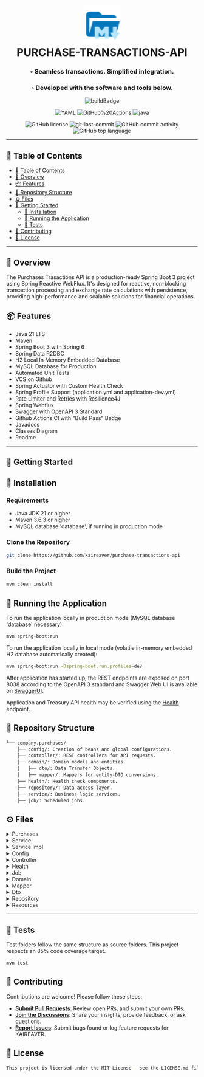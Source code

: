 <div align="center">
<h1 align="center">
<img src="https://raw.githubusercontent.com/PKief/vscode-material-icon-theme/ec559a9f6bfd399b82bb44393651661b08aaf7ba/icons/folder-markdown-open.svg" width="100" />
<br>PURCHASE-TRANSACTIONS-API</h1>
<h3>◦ Seamless transactions. Simplified integration.</h3>
<h3>◦ Developed with the software and tools below.</h3>
    
<img src="https://github.com/kaireaver/purchase-transactions-api/actions/workflows/maven.yml/badge.svg" alt="buildBadge" />
<p align="center">
<img src="https://img.shields.io/badge/YAML-CB171E.svg?style=flat-square&logo=YAML&logoColor=white" alt="YAML" />
<img src="https://img.shields.io/badge/GitHub%20Actions-2088FF.svg?style=flat-square&logo=GitHub-Actions&logoColor=white" alt="GitHub%20Actions" />
<img src="https://img.shields.io/badge/java-%23ED8B00.svg?style=flat-square&logo=openjdk&logoColor=white" alt="java" />
</p>
<img src="https://img.shields.io/github/license/kaireaver/purchase-transactions-api?style=flat-square&color=5D6D7E" alt="GitHub license" />
<img src="https://img.shields.io/github/last-commit/kaireaver/purchase-transactions-api?style=flat-square&color=5D6D7E" alt="git-last-commit" />
<img src="https://img.shields.io/github/commit-activity/m/kaireaver/purchase-transactions-api?style=flat-square&color=5D6D7E" alt="GitHub commit activity" />
<img src="https://img.shields.io/github/languages/top/kaireaver/purchase-transactions-api?style=flat-square&color=5D6D7E" alt="GitHub top language" />
</div>

---

## 📖 Table of Contents
- [📖 Table of Contents](#-table-of-contents)
- [📍 Overview](#-overview)
- [📦 Features](#-features)
- [📂 Repository Structure](#-repository-structure)
- [⚙️ Files](#-files)
- [🚀 Getting Started](#-getting-started)
    - [🔧 Installation](#-installation)
    - [🤖 Running the Application](#-running-the-application)
    - [🧪 Tests](#-tests)
- [🤝 Contributing](#-contributing)
- [📄 License](#-license)

---

## 📍 Overview

The Purchases Trasactions API  is a production-ready Spring Boot 3 project using Spring Reactive WebFlux. It's designed for reactive, non-blocking transaction processing and exchange rate calculations with persistence, providing high-performance and scalable solutions for financial operations.

## 📦 Features

- Java 21 LTS
- Maven
- Spring Boot 3 with Spring 6
- Spring Data R2DBC
- H2 Local In Memory Embedded Database
- MySQL Database for Production
- Automated Unit Tests
- VCS on Github
- Spring Actuator with Custom Health Check 
- Spring Profile Support (application.yml and application-dev.yml)
- Rate Limiter and Retries with Resilience4J
- Spring Webflux
- Swagger with OpenAPI 3 Standard
- Github Actions CI with "Build Pass" Badge
- Javadocs
- Classes Diagram
- Readme
---
## 🚀 Getting Started

## 🔧 Installation

### Requirements

- Java JDK 21 or higher
- Maven 3.6.3 or higher
- MySQL database 'database', if running in production mode

### Clone the Repository

```bash
git clone https://github.com/kaireaver/purchase-transactions-api
```

### Build the Project
```bash
mvn clean install
```

## 🤖 Running the Application
To run the application locally in production mode (MySQL database 'database' necessary):
```bash
mvn spring-boot:run
```
To run the application locally in local mode (volatile in-memory embedded H2 database automatically created):
```bash
mvn spring-boot:run -Dspring-boot.run.profiles=dev
```

After application has started up, the REST endpoints are exposed on port 8038 according to the OpenAPI 3 standard and Swagger Web UI
is available on [SwaggerUI](http://localhost:8038/webjars/swagger-ui/index.html).

Application and Treasury API health may be verified using the [Health](http://localhost:8038/health) endpoint.

## 📂 Repository Structure

```sh
└── company.purchases/
    ├── config/: Creation of beans and global configurations.
    ├── controller/: REST controllers for API requests.
    ├── domain/: Domain models and entities.
    │   ├── dto/: Data Transfer Objects.
    │   ├── mapper/: Mappers for entity-DTO conversions.
    ├── health/: Health check components.
    ├── repository/: Data access layer.
    ├── service/: Business logic services.
    ├── job/: Scheduled jobs.
```

## ⚙️ Files

<details closed><summary>Purchases</summary>

| File                                                                                                                                                    | Summary                                                                                                                                                                                                                                                                                         |
| ---                                                                                                                                                     | ---                                                                                                                                                                                                                                                                                             |
| [PurchasesApplication.java](https://github.com/kaireaver/purchase-transactions-api/blob/main/src/main/java/company/purchases/PurchasesApplication.java) | The code represents the main class of a purchase transactions API. It is a Spring Boot application that enables scheduling and uses WebFlux for reactive web programming. The code also scans for configuration properties and starts the application using the SpringApplication.run() method. |

</details>

<details closed><summary>Service</summary>

| File                                                                                                                                                          | Summary                                                                                                                                                                                                                                                                                                                                                                                                     |
| ---                                                                                                                                                           | ---                                                                                                                                                                                                                                                                                                                                                                                                         |
| [ExchangeRateService.java](https://github.com/kaireaver/purchase-transactions-api/blob/main/src/main/java/company/purchases/service/ExchangeRateService.java) | The code represents an interface called ExchangeRateService in the company.purchases.service package. It has a single method called updateExchangeRates() that is responsible for updating exchange rates.                                                                                                                                                                                                  |
| [TransactionService.java](https://github.com/kaireaver/purchase-transactions-api/blob/main/src/main/java/company/purchases/service/TransactionService.java)   | The code defines an interface called TransactionService, which specifies the core functionalities for managing purchase transactions. These functionalities include retrieving a transaction with a converted amount, retrieving a transaction by its ID, saving a transaction, and finding all transactions. The interface uses reactive programming with Mono and Flux to handle asynchronous operations. |

</details>

<details closed><summary>Service Impl</summary>

| File                                                                                                                                                                               | Summary                                                                                                                                                                                                                                                                                                                                                                                                                                                                                                                                                                                                                                                                                                                                                                                                                                                                                                                                                                                                                                                                                                                                                                                                                                                                                                                                                             |
| ---                                                                                                                                                                                | ---                                                                                                                                                                                                                                                                                                                                                                                                                                                                                                                                                                                                                                                                                                                                                                                                                                                                                                                                                                                                                                                                                                                                                                                                                                                                                                                                                                 |
| [TransactionServiceImpl.java](https://github.com/kaireaver/purchase-transactions-api/blob/main/src/main/java/company/purchases/service/impl/TransactionServiceImpl.java)           | The code is an implementation of the TransactionService interface. It provides methods for retrieving, saving, and converting transactions. The getTransactionWithConvertedAmount method retrieves a transaction by ID and converts its amount to a specified target currency based on exchange rates. The getTransactionById method retrieves a transaction by ID. The save method saves a new transaction and rounds its amount. The findAll method fetches all transactions. The code also includes logging for debugging and error handling.                                                                                                                                                                                                                                                                                                                                                                                                                                                                                                                                                                                                                                                                                                                                                                                                                    |
| [ExchangeRateServiceImpl.java](https://github.com/kaireaver/purchase-transactions-api/blob/main/src/main/java/company/purchases/service/impl/ExchangeRateServiceImpl.java)         | The code is an implementation of the ExchangeRateService interface. It provides a method called "updateExchangeRates" which retrieves the latest exchange rates from an API, saves them to a repository, and handles any errors that occur during the process. The method uses resilience4j libraries to handle circuit breaking, rate limiting, and retrying. The exchange rates are retrieved using a WebClient and are processed asynchronously using reactive programming with Reactor. The method logs the progress and status of the update process.                                                                                                                                                                                                                                                                                                                                                                                                                                                                                                                                                                                                                                                                                                                                                                                                          |
| [ExchangeRateServiceImplTest.java](https://github.com/kaireaver/purchase-transactions-api/blob/main/src/test/java/company/purchases/service/impl/ExchangeRateServiceImplTest.java) | The code is a test class `ExchangeRateServiceImplTest` that contains several test methods for the `ExchangeRateServiceImpl` class. The first test method `retrieveLatestRecordDateAndStartFromNextDayTest` verifies that the `updateExchangeRates` method retrieves the latest record date from the `ExchangeRateRepository` and starts from the next day if records exist.The second test method `startFromTenYearsAgoIfNoRecordsExistTest` verifies that if no records exist, the `updateExchangeRates` method starts from 10 years ago.The third test method `retrieveExchangeRatesFromApiUsingWebClientTest` verifies that the `updateExchangeRates` method retrieves exchange rates from the API using `WebClient`.The fourth test method `test_exchangeRateRepositoryReturnsEmptyMonoTest` verifies that if the `ExchangeRateRepository` returns an empty `Mono`, the `updateExchangeRates` method still executes without errors.The fifth test method `webClientReturnsEmptyMonoTest` verifies that if the `WebClient` returns an empty `Mono`, the `updateExchangeRates` method still executes without errors.The sixth test method `webClientReturnsExchangeRateResponseWithEmptyDataListTest` verifies that if the `WebClient` returns an `ExchangeRateResponse` with an empty data list, the `updateExchangeRates` method still executes without errors. |
| [TransactionServiceImplTest.java](https://github.com/kaireaver/purchase-transactions-api/blob/main/src/test/java/company/purchases/service/impl/TransactionServiceImplTest.java)   | The code includes a test class named TransactionServiceImplTest, which contains several test methods. These test methods validate the functionalities of a TransactionServiceImpl class, which implements a service for handling transactions. The test methods cover different scenarios, such as retrieving a transaction with a converted amount, retrieving a transaction by its ID, saving a transaction, rounding the amount of a transaction, and retrieving all transactions from a repository. The test methods use mocking with the help of Mockito to simulate interactions with the repository and mapper dependencies of the TransactionServiceImpl. They also use StepVerifier to verify the correctness of the results.                                                                                                                                                                                                                                                                                                                                                                                                                                                                                                                                                                                                                              |

</details>

<details closed><summary>Config</summary>

| File                                                                                                                                                                                 | Summary                                                                                                                                                                                                                                                                                                                                                                                                                                                                           |
| ---                                                                                                                                                                                  | ---                                                                                                                                                                                                                                                                                                                                                                                                                                                                               |
| [ModelMapperConfig.java](https://github.com/kaireaver/purchase-transactions-api/blob/main/src/main/java/company/purchases/config/ModelMapperConfig.java)                             | The code in the file `ModelMapperConfig.java` is a configuration class that sets up a `ModelMapper` bean for mapping objects in the `company.purchases` package. The `ModelMapper` bean is created and returned by the `modelMapper()` method, which is annotated with `@Bean`. This class is utilized within the main Java source directory of a project named `purchase-transactions-api`.                                                                                      |
| [RateLimiterConfiguration.java](https://github.com/kaireaver/purchase-transactions-api/blob/main/src/main/java/company/purchases/config/RateLimiterConfiguration.java)               | The code provides the configuration for a rate limiter in a Java application. It imports the necessary dependencies from the Resilience4j library and creates a Spring bean for the RateLimiter class. The RateLimiterConfig object is configured to limit the number of requests to 10 within a period of 1 second, with a timeout duration of 500 milliseconds. The RateLimiterRegistry is used to create and retrieve the rate limiter instance, which is named "rateLimiter". |
| [ExchangeRateWebClientConfig.java](https://github.com/kaireaver/purchase-transactions-api/blob/main/src/main/java/company/purchases/config/ExchangeRateWebClientConfig.java)         | The code defines a configuration class "ExchangeRateWebClientConfig" that creates a WebClient bean. This WebClient is used for making HTTP requests to an API. The configuration sets a buffer size and base URL for the WebClient to use.                                                                                                                                                                                                                                        |
| [ModelMapperConfigTest.java](https://github.com/kaireaver/purchase-transactions-api/blob/main/src/test/java/company/purchases/config/ModelMapperConfigTest.java)                     | The code is a test file for the ModelMapperConfig class in the company.purchases.config package. It checks that the modelMapper() method in the ModelMapperConfig class returns a non-null ModelMapper object.                                                                                                                                                                                                                                                                    |
| [ExchangeRateWebClientConfigTest.java](https://github.com/kaireaver/purchase-transactions-api/blob/main/src/test/java/company/purchases/config/ExchangeRateWebClientConfigTest.java) | The code is a test case for the class `ExchangeRateWebClientConfig` in the `company.purchases.config` package. It sets up the test environment by initializing the required dependencies using MockitoAnnotations. The `webClientBeanShouldNotBeNull` test ensures that the `webClient` bean returned by the `config.webClient()` method is not null.                                                                                                                             |

</details>

<details closed><summary>Controller</summary>

| File                                                                                                                                                                         | Summary                                                                                                                                                                                                                                                                                                                                                                                                                                                                                                                                                                                                                                                                                                                                                                         |
| ---                                                                                                                                                                          | ---                                                                                                                                                                                                                                                                                                                                                                                                                                                                                                                                                                                                                                                                                                                                                                             |
| [TransactionController.java](https://github.com/kaireaver/purchase-transactions-api/blob/main/src/main/java/company/purchases/controller/TransactionController.java)         | The code above represents a TransactionController in a purchases application. It is responsible for handling HTTP requests related to transactions. The functionalities provided by this code include:-Creating a new transaction in the database by using a POST request to the `/transactions` endpoint.-Getting all transactions from the database by using a GET request to the `/transactions` endpoint.-Getting a specific transaction by its ID and currency by using a GET request to the `/transactions/{id}` endpoint. These functionalities are implemented using reactive programming with Mono and Flux from the Reactor library. The code also includes error handling and logging mechanisms. It utilizes Resilience4j's RateLimiter for rate limiting purposes. |
| [TransactionControllerTest.java](https://github.com/kaireaver/purchase-transactions-api/blob/main/src/test/java/company/purchases/controller/TransactionControllerTest.java) | The code represents a unit test suite for the TransactionController class in a purchase transactions API.-The first test, "testGetAllTransactionsSuccessTest," validates that the "getTransactions" method returns all transactions from the database.-The second test, "testGetTransactionByIdAndCurrencySuccessTest," verifies that the "getTransactionByIdAndCurrency" method retrieves a transaction by its ID and currency, or just by its ID if no currency is provided. The tests use Mockito to mock dependencies such as TransactionService and RateLimiter. The ModelMapper class is used for object mapping, and the StepVerifier class allows for easy verification of reactive streams.                                                                            |

</details>

<details closed><summary>Health</summary>

| File                                                                                                                                                                           | Summary                                                                                                                                                                                                                                                                                                                                                                                                                                                                                                                                                              |
| ---                                                                                                                                                                            | ---                                                                                                                                                                                                                                                                                                                                                                                                                                                                                                                                                                  |
| [ExchangeRateClientHealth.java](https://github.com/kaireaver/purchase-transactions-api/blob/main/src/main/java/company/purchases/health/ExchangeRateClientHealth.java)         | The code above is the implementation of a health check for an Exchange Rate Client in a purchases application. It utilizes the Spring Boot Actuator framework to create a ReactiveHealthIndicator. The ExchangeRateClientHealth class makes a GET request to a specific API endpoint and checks the response status. If the status is OK (200), it returns an "up" status indicating the client is healthy. Otherwise, it returns a "down" status with additional details about the response status. The health check is performed asynchronously using a WebClient. |
| [ExchangeRateClientHealthTest.java](https://github.com/kaireaver/purchase-transactions-api/blob/main/src/test/java/company/purchases/health/ExchangeRateClientHealthTest.java) | Exception:                                                                                                                                                                                                                                                                                                                                                                                                                                                                                                                                                           |

</details>

<details closed><summary>Job</summary>

| File                                                                                                                                                      | Summary                                                                                                                                                                                                                                                                                                                                                                                                                                                                                                                                                                                                                                                                                                                                                                                                                                                                                                                     |
| ---                                                                                                                                                       | ---                                                                                                                                                                                                                                                                                                                                                                                                                                                                                                                                                                                                                                                                                                                                                                                                                                                                                                                         |
| [ExchangeRateJob.java](https://github.com/kaireaver/purchase-transactions-api/blob/main/src/main/java/company/purchases/job/ExchangeRateJob.java)         | The code represents a scheduled job that updates exchange rates. It is written in Java and is part of a larger project called "purchase-transactions-api". The job is triggered at a fixed rate (every 60 seconds) and calls the "updateExchangeRates()" method in the ExchangeRateService class to perform the actual update. Logging is used to track the start and completion of the job.                                                                                                                                                                                                                                                                                                                                                                                                                                                                                                                                |
| [ExchangeRateJobTest.java](https://github.com/kaireaver/purchase-transactions-api/blob/main/src/test/java/company/purchases/job/ExchangeRateJobTest.java) | The code is a test suite for the ExchangeRateJob class. It tests the functionality of the updateRates method in three scenarios:1. updateRatesCallsUpdateExchangeRatesTest: This test verifies that when the updateRates method is called, it invokes the updateExchangeRates method of an ExchangeRateService object.2. updateRatesExecutedEvery5SecondsTest: This test ensures that the updateRates method is executed every 5 seconds by using a ScheduledExecutorService. It waits for 5 seconds and then checks that the updateExchangeRates method has been called at least 5 times.3. exchangeRateJobAnnotatedWithComponentTest: This test confirms that the ExchangeRateJob class is annotated with @Component.4. updateRatesThrowsNullPointerExceptionWhenExchangeRateServiceIsNullTest: This test validates that if the ExchangeRateService object is null, the updateRates method throws a NullPointerException. |

</details>

<details closed><summary>Domain</summary>

| File                                                                                                                                                                   | Summary                                                                                                                                                                                                                                                                                                                                                                                                                                                                                                                                                                                                                                                                                                                                                                                                                                                                                                                                                                                                                                                                           |
| ---                                                                                                                                                                    | ---                                                                                                                                                                                                                                                                                                                                                                                                                                                                                                                                                                                                                                                                                                                                                                                                                                                                                                                                                                                                                                                                               |
| [ExchangeRate.java](https://github.com/kaireaver/purchase-transactions-api/blob/main/src/main/java/company/purchases/domain/ExchangeRate.java)                         | The code defines the ExchangeRate class in the purchases.domain package. It represents an exchange rate for a specific currency on a specific date. The class has attributes such as id, currency, rate, and recordDate, which are annotated to map to the corresponding columns in the "exchange_rates" table. The class also includes annotations for validation and Lombok annotations for generating getter/setter methods.                                                                                                                                                                                                                                                                                                                                                                                                                                                                                                                                                                                                                                                   |
| [ExchangeRateResponse.java](https://github.com/kaireaver/purchase-transactions-api/blob/main/src/main/java/company/purchases/domain/ExchangeRateResponse.java)         | The code is a Java class called "ExchangeRateResponse" that represents a response object for exchange rate data. It uses Lombok annotations to generate getter and setter methods as well as a data encapsulation class. The class contains a List of "ExchangeRate" objects, which represents a collection of exchange rate data.                                                                                                                                                                                                                                                                                                                                                                                                                                                                                                                                                                                                                                                                                                                                                |
| [Transaction.java](https://github.com/kaireaver/purchase-transactions-api/blob/main/src/main/java/company/purchases/domain/Transaction.java)                           | The code defines a Java class called Transaction in the package company.purchases.domain. It represents a purchase transaction with properties such as id, description, amount, and record date. The class is annotated with Lombok annotations for automatic generation of getter, setter, and constructors. It also uses Spring Data annotations for defining table and column mappings.                                                                                                                                                                                                                                                                                                                                                                                                                                                                                                                                                                                                                                                                                        |
| [ExchangeRateResponseTest.java](https://github.com/kaireaver/purchase-transactions-api/blob/main/src/test/java/company/purchases/domain/ExchangeRateResponseTest.java) | The code defines a test class for the ExchangeRateResponse class in the company.purchases.domain package. It contains several test methods that verify various functionalities of the ExchangeRateResponse class, such as creating an instance with a list of ExchangeRate objects, accessing and modifying the'data' field, serializing and deserializing the object using JSON, and creating instances with different variations of the'data' field (empty list, null, and list with null values). The test methods use JUnit assertions to validate the expected behavior of the ExchangeRateResponse class.                                                                                                                                                                                                                                                                                                                                                                                                                                                                   |
| [ExchangeRateTest.java](https://github.com/kaireaver/purchase-transactions-api/blob/main/src/test/java/company/purchases/domain/ExchangeRateTest.java)                 | This code defines a unit test class called "ExchangeRateTest" that tests the functionality of the "ExchangeRate" class in the "company.purchases.domain" package. The tests include creating an ExchangeRate object with valid input parameters, updating the ExchangeRate object, converting the ExchangeRate object to JSON format, and verifying that the ExchangeRate object cannot be created with null values.                                                                                                                                                                                                                                                                                                                                                                                                                                                                                                                                                                                                                                                              |
| [TransactionTest.java](https://github.com/kaireaver/purchase-transactions-api/blob/main/src/test/java/company/purchases/domain/TransactionTest.java)                   | This code contains a JUnit test class called TransactionTest. It tests the functionality of the Transaction class in the company.purchases.domain package. The first test, createTransactionWithValidInputValuesTest, checks if a Transaction object can be successfully created with valid input values. It asserts that the object is not null and that the values of its properties match the expected values.The second test, updateTransactionWithValidInputValuesTest, verifies that a Transaction object can be updated with valid input values. It asserts that the updated object's properties match the expected values.The third test, compareTransactionWithSameValuesTest, checks if a Transaction object can be successfully compared to another Transaction object with the same values. It asserts that the properties of both objects match.The fourth test, compareTransactionWithDifferentValuesTest, ensures that a Transaction object cannot be compared to another Transaction object with different values. It asserts that the two objects are not equal. |

</details>

<details closed><summary>Mapper</summary>

| File                                                                                                                                                                    | Summary                                                                                                                                                                                                                                                                                                                                                                                                                                                                                                           |
| ---                                                                                                                                                                     | ---                                                                                                                                                                                                                                                                                                                                                                                                                                                                                                               |
| [TransactionMapper.java](https://github.com/kaireaver/purchase-transactions-api/blob/main/src/main/java/company/purchases/domain/mapper/TransactionMapper.java)         | The code is a Java class called TransactionMapper, located in the directory src/main/java/company/purchases/domain/mapper. It is responsible for mapping between InputTransactionDTO and Transaction objects, as well as between Transaction and OutputTransactionDTO objects. It uses the ModelMapper library for the mapping operations. The class is annotated with Lombok's @RequiredArgsConstructor and Spring's @Component annotations.                                                                     |
| [TransactionMapperTest.java](https://github.com/kaireaver/purchase-transactions-api/blob/main/src/test/java/company/purchases/domain/mapper/TransactionMapperTest.java) | The code above is a JUnit test class for the TransactionMapper class. It tests the "convertToEntity" method, which converts an InputTransactionDTO object into a Transaction object. The test creates an instance of the InputTransactionDTO class, sets its properties, and then calls the convertToEntity method on a TransactionMapper object. It then asserts that the result is not null and that the properties of the converted Transaction object match the properties of the InputTransactionDTO object. |

</details>

<details closed><summary>Dto</summary>

| File                                                                                                                                                                       | Summary                                                                                                                                                                                                                                                                                                                                                                                                                                                                                                                                                                                                                                                                                |
| ---                                                                                                                                                                        | ---                                                                                                                                                                                                                                                                                                                                                                                                                                                                                                                                                                                                                                                                                    |
| [InputTransactionDTO.java](https://github.com/kaireaver/purchase-transactions-api/blob/main/src/main/java/company/purchases/domain/dto/InputTransactionDTO.java)           | The code is a Java class named InputTransactionDTO that belongs to the domain.dto package in the company.purchases.domain package. It represents a data transfer object for input transactions and includes the following fields:-description: a string field limited to a maximum length of 50 characters.-amount: a decimal field that must have a positive value.-recordDate: a LocalDate field representing the date of the transaction.                                                                                                                                                                                                                                           |
| [OutputTransactionDTO.java](https://github.com/kaireaver/purchase-transactions-api/blob/main/src/main/java/company/purchases/domain/dto/OutputTransactionDTO.java)         | The code defines a Java class called OutputTransactionDTO in the package company.purchases.domain.dto. It includes several data fields such as id, description, amount, and recordDate, along with their respective data types. The class also includes annotations for validation and lombok's @Data annotation for automatic generation of getters, setters, equals, and hashCode methods.                                                                                                                                                                                                                                                                                           |
| [OutputTransactionDTOTest.java](https://github.com/kaireaver/purchase-transactions-api/blob/main/src/test/java/company/purchases/domain/dto/OutputTransactionDTOTest.java) | The code is a test class called "OutputTransactionDTOTest" that tests the functionalities of the "OutputTransactionDTO" class in the "company.purchases.domain.dto" package. It contains several test methods that validate the instantiation of the "OutputTransactionDTO" object with valid input values, the correctness of getter methods for all attributes, the ability of setter methods to update attribute values correctly, and the ability to set the "description" attribute to an empty string or a string with 50 characters, as well as setting the "amount" attribute to zero. The tests use JUnit assertions to compare expected attribute values with actual values. |
| [InputTransactionDTOTest.java](https://github.com/kaireaver/purchase-transactions-api/blob/main/src/test/java/company/purchases/domain/dto/InputTransactionDTOTest.java)   | The code above is a test class for the InputTransactionDTO class in the company.purchases.domain.dto package. It tests the creation of an instance of InputTransactionDTO with valid values for all fields and validates that the description, amount, and record date are not null. It also tests the setting of the description field to a string with a length of 50 characters or less, the amount field to a positive BigDecimal value, the description field to an empty string, the description field to a string with a length greater than 50 characters, and the amount field to a BigDecimal value of zero.                                                                 |

</details>

<details closed><summary>Repository</summary>

| File                                                                                                                                                                   | Summary                                                                                                                                                                                                                                                                                                                                                                                                                                                                                                                                                                                                                                 |
| ---                                                                                                                                                                    | ---                                                                                                                                                                                                                                                                                                                                                                                                                                                                                                                                                                                                                                     |
| [TransactionRepository.java](https://github.com/kaireaver/purchase-transactions-api/blob/main/src/main/java/company/purchases/repository/TransactionRepository.java)   | The code represents a Java interface named "TransactionRepository" in the "company.purchases.repository" package. It extends the "ReactiveCrudRepository" interface, which provides basic CRUD (Create, Read, Update, Delete) operations. The repository is responsible for managing "Transaction" entities and is annotated with "@Repository" to indicate that it is a Spring component. The "Transaction" entity is identified by a "Long" ID.                                                                                                                                                                                       |
| [ExchangeRateRepository.java](https://github.com/kaireaver/purchase-transactions-api/blob/main/src/main/java/company/purchases/repository/ExchangeRateRepository.java) | The code provided defines a Java interface called ExchangeRateRepository, which is a repository for managing ExchangeRate objects. It extends the ReactiveCrudRepository interface, which provides generic CRUD operations for reactive data access. The repository includes two query methods: findLatestRecordDate, which retrieves the latest record date from the exchange_rates table, and findByCurrencyAndRecordDateMinusSixMonths, which retrieves the most recent exchange rate for a given currency within the last six months. Both methods return Mono objects, indicating that the results will be emitted asynchronously. |
![Build Badge](https://github.com/kaireaver/purchase-transactions-api/actions/workflows/maven.yml/badge.svg)

When H2 database is not closed correctly, the ID sequence might jump many entries on next object creation, due to an identity cache of up to 32 entries being cached. This jump is to avoid potential collisions.

</details>

<details closed><summary>Resources</summary>

| File                                                                                                         | Summary                                                                                                                                                                                                                                                                                                                                                                                                                                                                                         |
| ---                                                                                                          | ---                                                                                                                                                                                                                                                                                                                                                                                                                                                                                             |
| [banner.txt](https://github.com/kaireaver/purchase-transactions-api/blob/main/src/main/resources/banner.txt) | The code represents the directory structure of a project called "purchase-transactions-api". It includes various folders and files such as ".github", ".mvn", "src", etc. The specific file "src/main/resources/banner.txt" contains ASCII art representing the project's banner.                                                                                                                                                                                                               |
| [schema.sql](https://github.com/kaireaver/purchase-transactions-api/blob/main/src/main/resources/schema.sql) | The code creates three database tables: "exchange_rates", "transactions", and "user". These tables store information related to exchange rates, purchase transactions, and user data respectively. The tables have various columns to store specific information such as dates, currency, description, amounts, usernames, passwords, email addresses, activity status, and roles. This code is typically used in the backend of a purchase transactions API to manage and store relevant data. |

</details>

---
## 🧪 Tests
Test folders follow the same structure as source folders. This project respects an 85% code coverage target.
```bash
mvn test
```

## 🤝 Contributing
Contributions are welcome! Please follow these steps:

- **[Submit Pull Requests](https://github.com/kaireaver/purchase-transactions-api/blob/main/CONTRIBUTING.md)**: Review open PRs, and submit your own PRs.
- **[Join the Discussions](https://github.com/kaireaver/purchase-transactions-api/discussions)**: Share your insights, provide feedback, or ask questions.
- **[Report Issues](https://github.com/kaireaver/purchase-transactions-api/issues)**: Submit bugs found or log feature requests for KAIREAVER.

## 📄 License
```bash
This project is licensed under the MIT License - see the LICENSE.md file for details.
```
